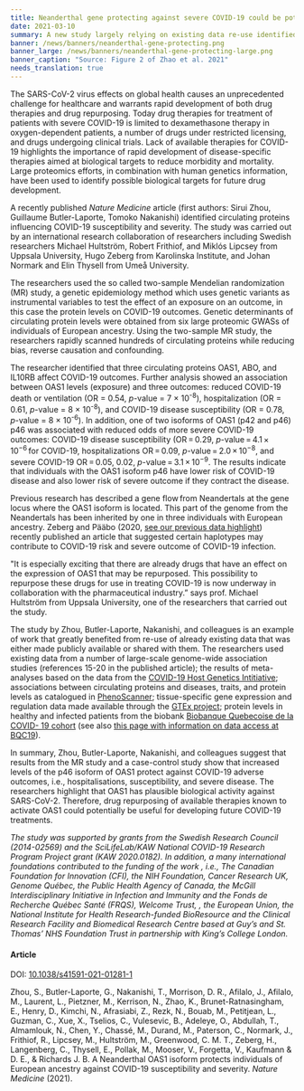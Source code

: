```yaml
---
title: Neanderthal gene protecting against severe COVID-19 could be potential new drug target # short
date: 2021-03-10
summary: A new study largely relying on existing data re-use identified circulating proteins influencing COVID-19 susceptibility and severity. Based on these result, work on repurposing relevant existing drugs work can now be launched.
banner: /news/banners/neanderthal-gene-protecting.png
banner_large: /news/banners/neanderthal-gene-protecting-large.png
banner_caption: "Source: Figure 2 of Zhao et al. 2021"
needs_translation: true
---
```


The SARS-CoV-2 virus effects on global health causes an unprecedented challenge for healthcare and warrants rapid development of both drug therapies and drug repurposing. Today drug therapies for treatment of patients with severe COVID-19 is limited to dexamethasone therapy in oxygen-dependent patients, a number of drugs under restricted licensing, and drugs undergoing clinical trials. Lack of available therapies for COVID-19 highlights the importance of rapid development of disease-specific therapies aimed at biological targets to reduce morbidity and mortality. Large proteomics efforts, in combination with human genetics information, have been used to identify possible biological targets for future drug development.

A recently published *Nature Medicine* article (first authors: Sirui Zhou, Guillaume Butler-Laporte, Tomoko Nakanishi) identified circulating proteins influencing COVID-19 susceptibility and severity. The study was carried out by an international research collaboration of researchers including Swedish researchers Michael Hultström, Robert Frithiof, and Miklós Lipcsey from Uppsala University, Hugo Zeberg from Karolinska Institute, and Johan Normark and Elin Thysell from Umeå University.

The researchers used the so called two-sample Mendelian randomization (MR) study, a genetic epidemiology method which uses genetic variants as instrumental variables to test the effect of an exposure on an outcome, in this case the protein levels on COVID-19 outcomes. Genetic determinants of circulating protein levels were obtained from six large proteomic GWASs of individuals of European ancestry. Using the two-sample MR study, the researchers rapidly scanned hundreds of circulating proteins while reducing bias, reverse causation and confounding.

<p>The researcher identified that three circulating proteins OAS1, ABO, and IL10RB affect COVID-19 outcomes. Further analysis showed an association between OAS1 levels (exposure) and three outcomes: reduced COVID-19 death or ventilation (OR = 0.54, <i>p</i>-value = 7 × 10<sup>-8</sup>), hospitalization (OR = 0.61, <i>p</i>-value = 8 × 10<sup>-8</sup>), and COVID-19 disease susceptibility (OR = 0.78, <i>p</i>-value = 8 × 10<sup>-6</sup>). In addition, one of two isoforms of OAS1 (p42 and p46) p46 was associated with reduced odds of more severe COVID-19 outcomes: COVID-19 disease susceptibility (OR = 0.29, <i>p</i>-value = 4.1 × 10<sup>−6</sup> for COVID-19, hospitalizations OR = 0.09, <i>p</i>-value = 2.0 × 10<sup>−8</sup>, and severe COVID-19 OR = 0.05, 0.02, <i>p</i>-value = 3.1 × 10<sup>−9</sup>. The results indicate that individuals with the OAS1 isoform p46 have lower risk of COVID-19 disease and also lower risk of severe outcome if they contract the disease.</p>

Previous research has described a gene flow from Neandertals at the gene locus where the OAS1 isoform is located. This part of the genome from the Neandertals has been inherited by one in three individuals with European ancestry. Zeberg and Pääbo (2020, [see our previous data highlight](http://localhost:1313/news/neanderthal_gene_data_driven/)) recently published an article that suggested certain haplotypes may contribute to COVID-19 risk and severe outcome of COVID-19 infection.

"It is especially exciting that there are already drugs that have an effect on the expression of OAS1 that may be repurposed. This possibility to repurpose these drugs for use in treating COVID-19 is now underway in collaboration with the pharmaceutical industry.” says prof. Michael Hultström from Uppsala University, one of the researchers that carried out the study.

The study by Zhou, Butler-Laporte, Nakanishi, and colleagues is an example of work that greatly benefited from re-use of already existing data that was either made publicly available or shared with them. The researchers used existing data from a number of large-scale genome-wide association studies (references 15-20 in the published article); the results of meta-analyses based on the data from the [COVID-19 Host Genetics Intitiative](https://www.covid19hg.org/); associations between circulating proteins and diseases, traits, and protein levels as catalogued in [PhenoScanner](http://www.phenoscanner.medschl.cam.ac.uk/); tissue-specific gene expression and regulation data made available through the [GTEx project](https://www.gtexportal.org/home/); protein levels in healthy and infected patients from the biobank [Biobanque Quebecoise de la COVID- 19 cohort](https://www.bqc19.ca/en) (see also [this page with information on data access at BQC19](https://www.bqc19.ca/en/access-data-samples)).

In summary, Zhou, Butler-Laporte, Nakanishi, and colleagues suggest that results from the MR study and a case-control study show that increased levels of the p46 isoform of OAS1 protect against COVID-19 adverse outcomes, i.e., hospitalisations, susceptibility, and severe disease. The researchers highlight that OAS1 has plausible biological activity against SARS-CoV-2.  Therefore, drug repurposing of available therapies known to activate OAS1 could potentially be useful for developing future COVID-19 treatments.

*The study was supported by grants from the Swedish Research Council (2014-02569) and the SciLifeLab/KAW National COVID-19 Research Program Project grant (KAW 2020.0182). In addition, a many international foundations contributed to the funding of the work , i.e.,  The Canadian Foundation for Innovation (CFI), the NIH Foundation, Cancer Research UK, Genome Québec, the Public Health Agency of Canada, the McGill Interdisciplinary Initiative in Infection and Immunity and the Fonds de Recherche Québec Santé (FRQS), Welcome Trust, , the European Union, the National Institute for Health Research-funded BioResource and the Clinical Research Facility and Biomedical Research Centre based at Guy’s and St. Thomas’ NHS Foundation Trust in partnership with King’s College London.*

#### Article

DOI: [10.1038/s41591-021-01281-1](https://doi.org/10.1038/s41591-021-01281-1)

Zhou, S., Butler-Laporte, G., Nakanishi, T., Morrison, D. R., Afilalo, J., Afilalo, M., Laurent, L., Pietzner, M., Kerrison, N., Zhao, K., Brunet-Ratnasingham, E., Henry, D., Kimchi, N., Afrasiabi, Z., Rezk, N., Bouab, M., Petitjean, L., Guzman, C., Xue, X., Tselios, C., Vulesevic, B., Adeleye, O., Abdullah, T., Almamlouk, N., Chen, Y., Chassé, M., Durand, M., Paterson, C., Normark, J., Frithiof, R., Lipcsey, M., Hultström, M., Greenwood, C. M. T., Zeberg, H., Langenberg, C., Thysell, E., Pollak, M., Mooser, V., Forgetta, V., Kaufmann & D. E., & Richards J. B. A Neanderthal OAS1 isoform protects individuals of European ancestry against COVID-19 susceptibility and severity. *Nature Medicine* (2021).
